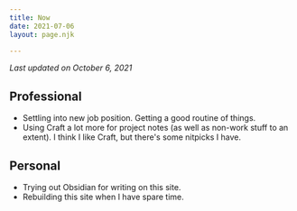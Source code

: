 ```yaml
---
title: Now
date: 2021-07-06
layout: page.njk

---
```

_Last updated on October 6, 2021_

## Professional

* Settling into new job position. Getting a good routine of things.
* Using Craft a lot more for project notes (as well as non-work stuff to an extent). I think I like Craft, but there's some nitpicks I have.

## Personal

* Trying out Obsidian for writing on this site. 
* Rebuilding this site when I have spare time.